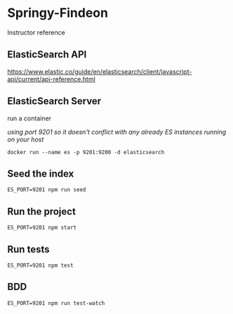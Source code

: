 # Springy-Findeon

Instructor reference

## ElasticSearch API

https://www.elastic.co/guide/en/elasticsearch/client/javascript-api/current/api-reference.html

## ElasticSearch Server

run a container

_using port 9201 so it doesn't conflict with any already ES instances running on your host_

```
docker run --name es -p 9201:9200 -d elasticsearch
```

## Seed the index

```
ES_PORT=9201 npm run seed
```

## Run the project

```
ES_PORT=9201 npm start
```

## Run tests

```
ES_PORT=9201 npm test
```

## BDD

```
ES_PORT=9201 npm run test-watch
```

